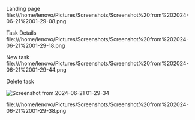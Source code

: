 Landing page
file:///home/lenovo/Pictures/Screenshots/Screenshot%20from%202024-06-21%2001-29-08.png





Task Details
file:///home/lenovo/Pictures/Screenshots/Screenshot%20from%202024-06-21%2001-29-18.png



New task
file:///home/lenovo/Pictures/Screenshots/Screenshot%20from%202024-06-21%2001-29-44.png



Delete task

![Screenshot from 2024-06-21 01-29-34](https://github.com/Japjeet07/Pedalstart/assets/172357227/ea4a4f95-45b6-4309-a23e-acd37eaf1c2a)





file:///home/lenovo/Pictures/Screenshots/Screenshot%20from%202024-06-21%2001-29-38.png



